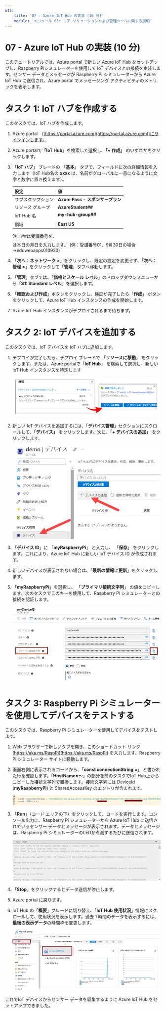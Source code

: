 ```yaml
---
wts:
    title: '07 - Azure IoT Hub の実装 (10 分)'
    module: 'モジュール 03: コア ソリューションおよび管理ツールに関する説明'
---
```

# 07 - Azure IoT Hub の実装 (10 分)

このチュートリアルでは、Azure portal で新しい Azure IoT Hub をセットアップし、Raspberry Piシミュレーターを使用して IoT デバイスとの接続を実装します。センサー データとメッセージが Raspberry Pi シミュレーターから Azure IoT Hub に送信され、Azure portal でメッセージング アクティビティのメトリックを表示します。

# タスク 1: IoT ハブを作成する 

このタスクでは、IoT ハブを作成します。 

1. Azure portal　([https://portal.azure.com](https://portal.azure.com))にサインインします。

2. Azure portalで「**IoT Hub**」を検索して選択し、**「+ 作成」** のいずれかをクリックします。

3. 「**IoT ハブ**」 ブレードの 「**基本**」 タブで、フィールドに次の詳細情報を入力します（IoT Hub名の **xxxx** は、名前がグローバルに一意になるように文字と数字に置き換えます）。

    | 設定 | 値 |
    |--|--|
    | サブスクリプション | **Azure Pass - スポンサープラン** |
    | リソース グループ | **AzureStudent##** |
    | IoT Hub 名 | **my-hub-group##$$$$** |
    | 領域 | **East US** |

    注：##は受講番号を、$$$$は本日の月日を入力します。 (例：受講番号01、9月30日の場合→eduwebapps010930)

4. 「**次へ：ネットワーク >**」をクリックし、既定の設定を変更せず、「**次へ：管理 >**」をクリックして「**管理**」タブへ移動します。

5. 「**管理**」タブでは、「**価格とスケール レベル**」のドロップダウンメニューから「**S1: Standard レベル**」を選択します。

6. 「**確認および作成**」ボタンをクリックし、検証が完了したら「**作成**」 ボタンをクリックして、Azure IoT Hub インスタンスの作成を開始します。

7. Azure IoT Hub インスタンスがデプロイされるまで待ちます。 

# タスク 2: IoT デバイスを追加する

このタスクでは、IoT デバイスを IoT ハブに追加します。 

1. デプロイが完了したら、デプロイ ブレードで 「**リソースに移動**」 をクリックします。または、Azure portalで「**IoT Hub**」 を検索して選択し、新しい IoT Hub インスタンスを特定します

	![Azure Portal での進行中のデプロイメントとデプロイメント成功通知のスクリーンショット。](./images/0601.png)

2. 新しい IoT デバイスを追加するには、「**デバイス管理**」セクションにスクロールして、**「デバイス」** をクリックします。次に、**「+ デバイスの追加」** をクリックします。

	![Azure Portal の IoT ハブ ナビゲーション ブレード内で強調表示される「IoT デバイス」ウィンドウのスクリーンショット。「新規」ボタンが強調表示され、新しい IoT デバイス ID を IoT Hub に追加する方法が示されています。](./images/0602.png)

3. 「**デバイス ID**」に 「**myRaspberryPi**」 と入力し、 「**保存**」 をクリックします。これにより、Azure IoT Hub に新しい IoT デバイス ID が作成されます。

4. 新しいデバイスが表示されない場合は、「**最新の情報に更新**」をクリックします。 

5. 「**myRaspberryPi**」を選択し、 「**プライマリ接続文字列**」 の値をコピーします。次のタスクでこのキーを使用して、Raspberry Pi シミュレーターとの接続を認証します。

	![コピー アイコンが強調表示された「プライマリ接続文字列」ページのスクリーンショット。](./images/0603.png)

# タスク 3: Raspberry Pi シミュレーターを使用してデバイスをテストする

このタスクでは、Raspberry Pi シミュレーターを使用してデバイスをテストします。 

1. Web ブラウザーで新しいタブを開き、このショートカット リンク [https://aka.ms/RaspPi](https://aka.ms/RaspPi) を入力します。Raspberry Pi シミュレーター サイトに移動します。

2. 画面右側に表示されるコードから、「**const connectionString =**」 と書かれた行を確認します。「**HostName=～**」の部分を前のタスクでIoT Hub上からコピーした接続文字列で置換します。接続文字列には DeviceId (**myRaspberryPi**) と SharedAccessKey のエントリが含まれます。

	![Raspberry Pi シミュレーター内のコーディング領域のスクリーンショット。](./images/0604.png)

3. 「**Run**」（コード エリアの下）をクリックして、コードを実行します。コンソール出力に、Raspberry Pi シミュレーターから Azure IoT Hub に送信されているセンサー データとメッセージが表示されます。データとメッセージは、Raspberry Pi シミュレーターのLEDが点滅するたびに送信されます。 

	![Raspberry Pi シミュレータコンソールのスクリーンショット。  コンソール出力に、Raspberry Pi シミュレーターから Azure IoT Hub に送信されたセンサー データとメッセージが表示されています。](./images/0605.png)

5. 「**Stop**」をクリックするとデータ送信が停止します。

6. Azure portal に戻ります。

7. IoT Hub の「**概要**」ブレードに切り替え、「**IoT Hub 使用状況**」情報にスクロールして、使用状況を表示します。過去 1 時間のデータを表示するには、**最後の表示データ**の時間枠を変更します。

	![Azure Portal の IoT ハブの使用状況領域内のメトリックのスクリーンショット。](./images/0606.png)


これでIoT デバイスからセンサー データを収集するように Azure IoT Hub をセットアップできました。
